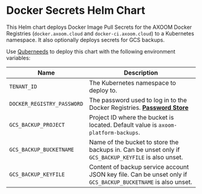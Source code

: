 # Docker Secrets Helm Chart

This Helm chart deploys Docker Image Pull Secrets for the AXOOM Docker Registries (`docker.axoom.cloud` and `docker-ci.axoom.cloud`) to a Kubernetes namespace. It also optionally deploys secrets for GCS backups.

Use [Quberneeds](https://github.com/AXOOM/Quberneeds) to deploy this chart with the following environment variables:

| Name                       | Description                                                                                                                          |
|----------------------------|--------------------------------------------------------------------------------------------------------------------------------------|
| `TENANT_ID`                | The Kubernetes namespace to deploy to.                                                                                               |
| `DOCKER_REGISTRY_PASSWORD` | The password used to log in to the Docker Registries. **[Password Store](https://password.inside-axoom.org/index.php/pwd/view/789)** |
| `GCS_BACKUP_PROJECT`       | Project ID where the bucket is located. Default value is `axoom-platform-backups`.                                                   |
| `GCS_BACKUP_BUCKETNAME`    | Name of the bucket to store the backups in. Can be unset only if `GCS_BACKUP_KEYFILE` is also unset.                                 |
| `GCS_BACKUP_KEYFILE`       | Content of backup service account JSON key file. Can be unset only if `GCS_BACKUP_BUCKETNAME` is also unset.                         |
